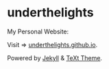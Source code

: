 # underthelights
My Personal Website:

Visit => [underthelights.github.io](https://underthelights.github.io).

Powered by [Jekyll](http://jekyllrb.com/) & [TeXt Theme](https://github.com/kitian616/jekyll-TeXt-theme).
